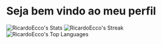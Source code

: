# Seja bem vindo ao meu perfil

![RicardoEcco's Stats](https://github-readme-stats.vercel.app/api?username=RicardoEcco&theme=dracula&show_icons=true&hide_border=false&count_private=true)
![RicardoEcco's Streak](https://github-readme-streak-stats.herokuapp.com/?user=RicardoEcco&theme=dracula&hide_border=false)
![RicardoEcco's Top Languages](https://github-readme-stats.vercel.app/api/top-langs/?username=RicardoEcco&theme=dracula&show_icons=true&hide_border=false&layout=compact)

